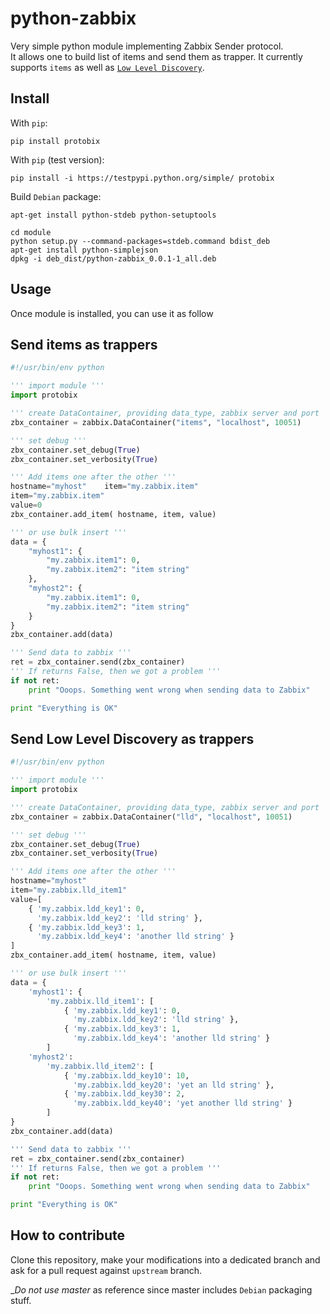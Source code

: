 # python-zabbix

Very simple python module implementing Zabbix Sender protocol.  
It allows one to build list of items and send them as trapper.
It currently supports `items` as well as [`Low Level Discovery`](https://www.zabbix.com/documentation/2.4/manual/discovery/low_level_discovery).

## Install

With `pip`:

    pip install protobix

With `pip` (test version):

    pip install -i https://testpypi.python.org/simple/ protobix

Build `Debian` package:

    apt-get install python-stdeb python-setuptools

    cd module
    python setup.py --command-packages=stdeb.command bdist_deb
    apt-get install python-simplejson
    dpkg -i deb_dist/python-zabbix_0.0.1-1_all.deb

## Usage

Once module is installed, you can use it as follow

## Send items as trappers

```python
#!/usr/bin/env python

''' import module '''
import protobix

''' create DataContainer, providing data_type, zabbix server and port '''
zbx_container = zabbix.DataContainer("items", "localhost", 10051)

''' set debug '''
zbx_container.set_debug(True)
zbx_container.set_verbosity(True)

''' Add items one after the other '''
hostname="myhost"    item="my.zabbix.item"
item="my.zabbix.item"
value=0
zbx_container.add_item( hostname, item, value)

''' or use bulk insert '''
data = {
    "myhost1": {
        "my.zabbix.item1": 0,
        "my.zabbix.item2": "item string"
    },
    "myhost2": {
        "my.zabbix.item1": 0,
        "my.zabbix.item2": "item string"
    }
}
zbx_container.add(data)

''' Send data to zabbix '''
ret = zbx_container.send(zbx_container)
''' If returns False, then we got a problem '''
if not ret:
    print "Ooops. Something went wrong when sending data to Zabbix"

print "Everything is OK"
```

## Send Low Level Discovery as trappers

```python
#!/usr/bin/env python

''' import module '''
import protobix

''' create DataContainer, providing data_type, zabbix server and port '''
zbx_container = zabbix.DataContainer("lld", "localhost", 10051)

''' set debug '''
zbx_container.set_debug(True)
zbx_container.set_verbosity(True)

''' Add items one after the other '''
hostname="myhost"
item="my.zabbix.lld_item1"
value=[
    { 'my.zabbix.ldd_key1': 0,
      'my.zabbix.ldd_key2': 'lld string' },
    { 'my.zabbix.ldd_key3': 1,
      'my.zabbix.ldd_key4': 'another lld string' }
]
zbx_container.add_item( hostname, item, value)

''' or use bulk insert '''
data = {
    'myhost1': {
        'my.zabbix.lld_item1': [
            { 'my.zabbix.ldd_key1': 0,
              'my.zabbix.ldd_key2': 'lld string' },
            { 'my.zabbix.ldd_key3': 1,
              'my.zabbix.ldd_key4': 'another lld string' }
        ]
    'myhost2':
        'my.zabbix.lld_item2': [
            { 'my.zabbix.ldd_key10': 10,
              'my.zabbix.ldd_key20': 'yet an lld string' },
            { 'my.zabbix.ldd_key30': 2,
              'my.zabbix.ldd_key40': 'yet another lld string' }
        ]
}
zbx_container.add(data)

''' Send data to zabbix '''
ret = zbx_container.send(zbx_container)
''' If returns False, then we got a problem '''
if not ret:
    print "Ooops. Something went wrong when sending data to Zabbix"

print "Everything is OK"
```

## How to contribute

Clone this repository, make your modifications into a dedicated branch and ask for a pull request against `upstream` branch.

__Do not use master_ as reference since master includes `Debian` packaging stuff.
